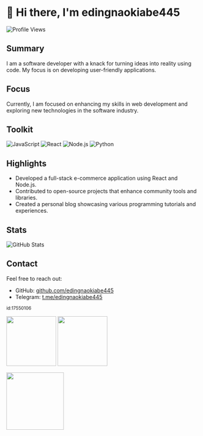 # 👋 Hi there, I'm edingnaokiabe445

![Profile Views](https://komarev.com/ghpvc/?username=edingnaokiabe445&label=Profile%20Views&color=blue&style=flat)

## Summary
I am a software developer with a knack for turning ideas into reality using code. My focus is on developing user-friendly applications.

## Focus
Currently, I am focused on enhancing my skills in web development and exploring new technologies in the software industry.

## Toolkit
![JavaScript](https://img.shields.io/badge/-JavaScript-FFCA28?style=flat&logo=javascript&logoColor=white) ![React](https://img.shields.io/badge/-React-61DAFB?style=flat&logo=react&logoColor=white) ![Node.js](https://img.shields.io/badge/-Node.js-68A063?style=flat&logo=node.js&logoColor=white) ![Python](https://img.shields.io/badge/-Python-3776AB?style=flat&logo=python&logoColor=white)

## Highlights
- Developed a full-stack e-commerce application using React and Node.js.
- Contributed to open-source projects that enhance community tools and libraries.
- Created a personal blog showcasing various programming tutorials and experiences.

## Stats
![GitHub Stats](https://github-readme-stats.vercel.app/api?username=edingnaokiabe445&show_icons=true&theme=radical)

## Contact
Feel free to reach out:
- GitHub: [github.com/edingnaokiabe445](https://github.com/edingnaokiabe445)
- Telegram: [t.me/edingnaokiabe445](https://t.me/edingnaokiabe445)

<sub>id:17550106</sub>

<p><img src="https://github-readme-stats.vercel.app/api/top-langs/?username=edingnaokiabe445&layout=compact&theme=github_dark" height="130"/> <img src="https://github-readme-stats.vercel.app/api?username=edingnaokiabe445&show_icons=true&theme=github_dark" height="130"/></p>
<p><img src="https://streak-stats.demolab.com/?user=edingnaokiabe445&theme=github_dark" height="150"/></p>
